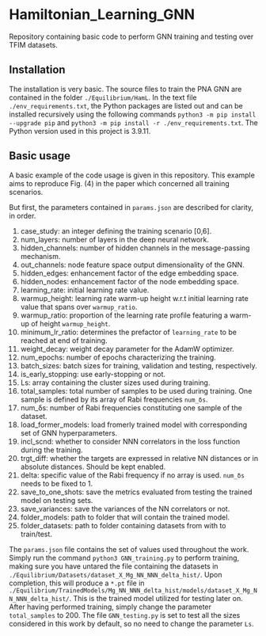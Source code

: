 # Hamiltonian_Learning_GNN
Repository containing basic code to perform GNN training and testing over TFIM datasets.


## Installation
The installation is very basic. The source files to train the PNA GNN are contained in the folder `./Equilibrium/HamL`. In the text file `./env_requirements.txt`, the Python packages are listed out and can be installed recursively using the following commands `python3 -m pip install --upgrade pip` and `python3 -m pip install -r ./env_requirements.txt`. The Python version used in this project is 3.9.11.

## Basic usage 
A basic example of the code usage is given in this repository. This example aims to reproduce Fig. (4) in the paper which concerned all training scenarios.

But first, the parameters contained in `params.json` are described for clarity, in order.

1. case_study: an integer defining the training scenario [0,6].
2. num_layers: number of layers in the deep neural network.
3. hidden_channels: number of hidden channels in the message-passing mechanism.
4. out_channels: node feature space output dimensionality of the GNN.
5. hidden_edges: enhancement factor of the edge embedding space.
6. hidden_nodes: enhancement factor of the node embedding space.
7. learning_rate: initial learning rate value.
8. warmup_height: learning rate warm-up height w.r.t initial learning rate value that spans over `warmup_ratio`.
9. warmup_ratio: proportion of the learning rate profile featuring a warm-up of height `warmup_height`.
10. minimum_lr_ratio: determines the prefactor of `learning_rate` to be reached at end of training.
11. weight_decay: weight decay parameter for the AdamW optimizer.
12. num_epochs: number of epochs characterizing the training.
13. batch_sizes: batch sizes for training, validation and testing, respectively.
14. is_early_stopping: use early-stopping or not.
15. Ls: array containing the cluster sizes used during training.
16. total_samples: total number of samples to be used during training. One sample is defined by its array of Rabi frequencies `num_δs`.
17. num_δs: number of Rabi frequencies constituting one sample of the dataset.
18. load_former_models: load fromerly trained model with corresponding set of GNN hyperparameters.
19. incl_scnd: whether to consider NNN correlators in the loss function during the training.
20. trgt_diff: whether the targets are expressed in relative NN distances or in absolute distances. Should be kept enabled.
21. delta: specific value of the Rabi frequency if no array is used. `num_δs` needs to be fixed to 1.
22. save_to_one_shots: save the metrics evaluated from testing the trained model on testing sets.
23. save_variances: save the variances of the NN correlators or not.
24. folder_models: path to folder that will contain the trained model.
25. folder_datasets: path to folder containing datasets from with to train/test.

The `params.json` file contains the set of values used throughout the work. Simply run the command `python3 GNN_training.py` to perform training, making sure you have untared the file containing the datasets in `./Equilibrium/Datasets/dataset_X_Mg_NN_NNN_delta_hist/`. Upon completion, this will produce a `*.pt` file in `./Equilibrium/TrainedModels/Mg_NN_NNN_delta_hist/models/dataset_X_Mg_NN_NNN_delta_hist/`. This is the trained model utilized for testing later on. After having performed training, simply change the parameter `total_samples` to 200. The file `GNN_testing.py` is set to test all the sizes considered in this work by default, so no need to change the parameter `Ls`.